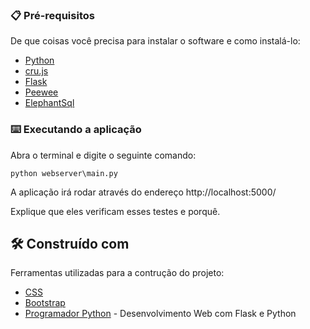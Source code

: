 ### 📋 Pré-requisitos

De que coisas você precisa para instalar o software e como instalá-lo:

* [Python](https://www.python.org/downloads/)
* [cru.js](https://github.com/Iazzetta/cru.js/blob/main/src/cru.js)
* [Flask](https://flask.palletsprojects.com/en/3.0.x/)
* [Peewee](https://docs.peewee-orm.com/en/latest/)
* [ElephantSql](https://www.elephantsql.com/)



### ⌨️ Executando a aplicação

Abra o terminal e digite o seguinte comando:

```
python webserver\main.py
```

A aplicação irá rodar através do endereço http://localhost:5000/

Explique que eles verificam esses testes e porquê.

## 🛠️ Construído com

Ferramentas utilizadas para a contrução do projeto:

* [CSS](https://www.w3schools.com/css/)
* [Bootstrap](https://getbootstrap.com/)
* [Programador Python](https://www.youtube.com/playlist?list=PL39zbyHjgjrbsP3xFSc-YH-6FN8WNpglh) - Desenvolvimento Web com Flask e Python

